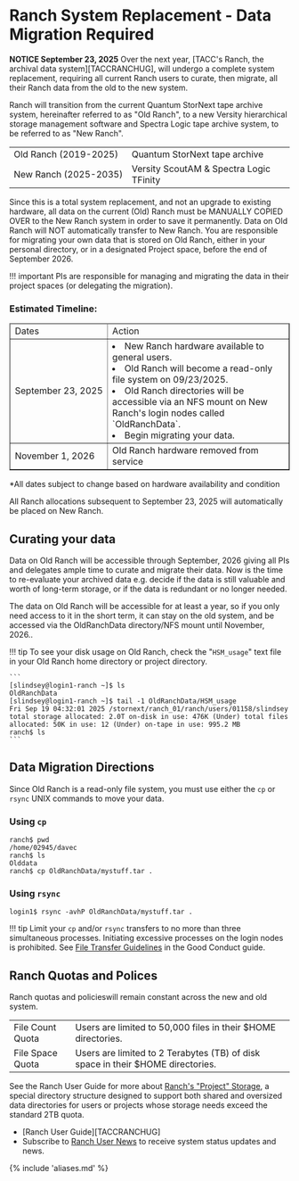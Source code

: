 # Ranch System Replacement - Data Migration Required

**NOTICE September 23, 2025** Over the next year, [TACC's Ranch, the archival data system][TACCRANCHUG], will undergo a complete system replacement, requiring all current Ranch users to curate, then migrate, all their Ranch data from the old to the new system.  


Ranch will transition from the current Quantum StorNext tape archive system, hereinafter referred to as "Old Ranch", to a new Versity hierarchical storage management software and Spectra Logic tape archive system, to be referred to as "New Ranch".

<table>
<tr><td style="white-space:nowrap">Old Ranch (2019-2025)</td><td>Quantum StorNext tape archive</td> </tr>
<tr><td style="white-space:nowrap">New Ranch (2025-2035)</td><td>Versity ScoutAM & Spectra Logic TFinity</td></tr>
</table>

Since this is a total system replacement, and not an upgrade to existing hardware, all data on the current (Old) Ranch must be MANUALLY COPIED OVER to the New Ranch system in order to save it permanently.   Data on Old Ranch will NOT automatically transfer to New Ranch.  You are responsible for migrating your own data that is stored on Old Ranch, either in your personal directory, or in a designated Project space, before the end of September 2026.  

!!! important
	PIs are responsible for managing and migrating the data in their project spaces (or delegating the migration).

### Estimated Timeline:  

<table border="1">
<thead><tr><td>Dates</td><td>Action</td></tr></thead>
<tr>
<td style="white-space:nowrap">September 23, 2025</td>
<td>
<li>New Ranch hardware available to general users. 
<li>Old Ranch will become a read-only file system on 09/23/2025.
<li>Old Ranch directories will be accessible via an NFS mount on New Ranch's login nodes called `OldRanchData`. 
<li>Begin migrating your data.  
</tr>
<tr>
<td style="white-space:nowrap">November 1, 2026</td><td>Old Ranch hardware removed from service </td></tr>
</table>

&#42;All dates subject to change based on hardware availability and condition 

All Ranch allocations subsequent to September 23, 2025 will automatically be placed on New Ranch. 

## Curating your data

Data on Old Ranch will be accessible through September, 2026 giving all PIs and delegates ample time to curate and migrate their data.  Now is the time to re-evaluate your archived data e.g. decide if the data is still valuable and worth of long-term storage, or if the data is redundant or no longer needed. 

The data on Old Ranch will be accessible for at least a year, so if you only need access to it in the short term, it can stay on the old system, and be accessed via the OldRanchData directory/NFS mount until November, 2026.. 

!!! tip
	To see your disk usage on Old Ranch, check the "`HSM_usage`" text file in your Old Ranch home directory or project directory. 

	```
	[slindsey@login1-ranch ~]$ ls
	OldRanchData
	[slindsey@login1-ranch ~]$ tail -1 OldRanchData/HSM_usage
	Fri Sep 19 04:32:01 2025 /stornext/ranch_01/ranch/users/01158/slindsey total storage allocated: 2.0T on-disk in use: 476K (Under) total files allocated: 50K in use: 12 (Under) on-tape in use: 995.2 MB
	ranch$ ls
	```

## Data Migration Directions

Since Old Ranch is a read-only file system, you must use either the `cp` or `rsync` UNIX commands to move your data.

### Using `cp`

```cmd-line
ranch$ pwd
/home/02945/davec
ranch$ ls
Olddata
ranch$ cp OldRanchData/mystuff.tar .
```

### Using `rsync` 

```cmd-line
login1$ rsync -avhP OldRanchData/mystuff.tar .
```

!!! tip 
	Limit your `cp` and/or `rsync` transfers to no more than three simultaneous processes.  Initiating excessive processes on the login nodes is prohibited.  See [File Transfer Guidelines](https://docs.tacc.utexas.edu/basics/conduct/#conduct-transfers) in the Good Conduct guide.


## Ranch Quotas and Polices

Ranch quotas and policieswill remain constant across the new and old system.

<table>
<tr>
<td>File Count Quota</td> <td> Users are limited to 50,000 files in their $HOME directories.
<tr>
<td>File Space Quota</td> <td> Users are limited to 2 Terabytes (TB) of disk space in their $HOME directories. 
</tr>
</table>

See the Ranch User Guide for more about [Ranch's "Project" Storage](https://docs.tacc.utexas.edu/hpc/ranch/#projects), a special directory structure designed to support both shared and oversized data directories for users or projects whose storage needs exceed the standard 2TB quota. 


* [Ranch User Guide][TACCRANCHUG]
* Subscribe to [Ranch User News](https://accounts.tacc.utexas.edu/user_updates) to receive system status updates and news.


{% include 'aliases.md' %}
